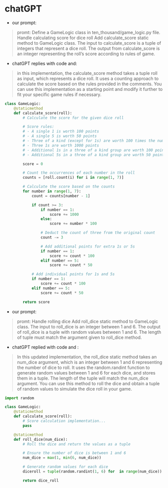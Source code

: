 # chatGPT 

* our prompt:
>promt:
Define a GameLogic class in ten_thousand/game_logic.py file.
Handle calculating score for dice roll
Add calculate_score static method to GameLogic class.
The input to calculate_score is a tuple of integers that represent a dice roll.
The output from calculate_score is an integer representing the roll’s score according to rules of game.

* chatGPT replies with code and:
>in this implementation, the calculate_score method takes a tuple roll as input, which represents a dice roll. It uses a counting approach to calculate the score based on the rules provided in the comments.
You can use this implementation as a starting point and modify it further to fit your specific game rules if necessary.

```python
class GameLogic:
    @staticmethod
    def calculate_score(roll):
        # Calculate the score for the given dice roll

        # Score rules:
        # - A single 1 is worth 100 points
        # - A single 5 is worth 50 points
        # - Three of a kind (except for 1s) are worth 100 times the number (e.g., three 4s are worth 400 points)
        # - Three 1s are worth 1000 points
        # - Additional 1s in a three of a kind group are worth 100 points each
        # - Additional 5s in a three of a kind group are worth 50 points each

        score = 0

        # Count the occurrences of each number in the roll
        counts = [roll.count(i) for i in range(1, 7)]

        # Calculate the score based on the counts
        for number in range(1, 7):
            count = counts[number - 1]

            if count >= 3:
                if number == 1:
                    score += 1000
                else:
                    score += number * 100

                # Deduct the count of three from the original count
                count -= 3

                # Add additional points for extra 1s or 5s
                if number == 1:
                    score += count * 100
                elif number == 5:
                    score += count * 50

            # Add individual points for 1s and 5s
            if number == 1:
                score += count * 100
            elif number == 5:
                score += count * 50

        return score
```

* our prompt:
>promt:
Handle rolling dice
Add roll_dice static method to GameLogic class.
The input to roll_dice is an integer between 1 and 6.
The output of roll_dice is a tuple with random values between 1 and 6.
The length of tuple must match the argument given to roll_dice method.

* chatGPT replied with code and :
>In this updated implementation, the roll_dice static method takes an num_dice argument, which is an integer between 1 and 6 representing the number of dice to roll. It uses the random.randint function to generate random values between 1 and 6 for each dice, and stores them in a tuple. The length of the tuple will match the num_dice argument.
You can use this method to roll the dice and obtain a tuple of random values to simulate the dice roll in your game.

```python
import random

class GameLogic:
    @staticmethod
    def calculate_score(roll):
        # Score calculation implementation...
        pass

    @staticmethod
    def roll_dice(num_dice):
        # Roll the dice and return the values as a tuple

        # Ensure the number of dice is between 1 and 6
        num_dice = max(1, min(6, num_dice))

        # Generate random values for each dice
        diceroll = tuple(random.randint(1, 6) for  in range(num_dice))

        return dice_roll
```